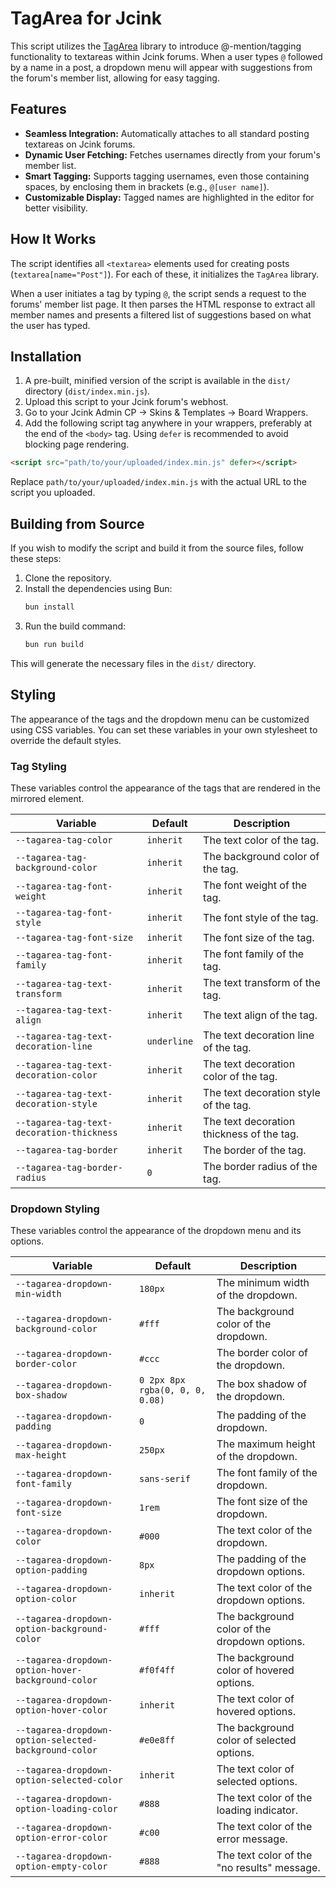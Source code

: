# TagArea for Jcink

This script utilizes the [TagArea](https://github.com/NicketDev/TagArea) library to introduce @-mention/tagging functionality to textareas within Jcink forums. When a user types `@` followed by a name in a post, a dropdown menu will appear with suggestions from the forum's member list, allowing for easy tagging.

## Features

- **Seamless Integration:** Automatically attaches to all standard posting textareas on Jcink forums.
- **Dynamic User Fetching:** Fetches usernames directly from your forum's member list.
- **Smart Tagging:** Supports tagging usernames, even those containing spaces, by enclosing them in brackets (e.g., `@[user name]`).
- **Customizable Display:** Tagged names are highlighted in the editor for better visibility.

## How It Works

The script identifies all `<textarea>` elements used for creating posts (`textarea[name="Post"]`). For each of these, it initializes the `TagArea` library.

When a user initiates a tag by typing `@`, the script sends a request to the forums' member list page. It then parses the HTML response to extract all member names and presents a filtered list of suggestions based on what the user has typed.

## Installation

1.  A pre-built, minified version of the script is available in the `dist/` directory (`dist/index.min.js`).
2.  Upload this script to your Jcink forum's webhost.
3.  Go to your Jcink Admin CP -> Skins & Templates -> Board Wrappers.
4.  Add the following script tag anywhere in your wrappers, preferably at the end of the `<body>` tag. Using `defer` is recommended to avoid blocking page rendering.

```html
<script src="path/to/your/uploaded/index.min.js" defer></script>
```

Replace `path/to/your/uploaded/index.min.js` with the actual URL to the script you uploaded.

## Building from Source

If you wish to modify the script and build it from the source files, follow these steps:

1.  Clone the repository.
2.  Install the dependencies using Bun:
    ```sh
    bun install
    ```
3.  Run the build command:
    ```sh
    bun run build
    ```

This will generate the necessary files in the `dist/` directory.

## Styling

The appearance of the tags and the dropdown menu can be customized using CSS variables. You can set these variables in your own stylesheet to override the default styles.

### Tag Styling

These variables control the appearance of the tags that are rendered in the mirrored element.

| Variable                                  | Default     | Description                               |
| ----------------------------------------- | ----------- | ----------------------------------------- |
| `--tagarea-tag-color`                     | `inherit`   | The text color of the tag.                |
| `--tagarea-tag-background-color`          | `inherit`   | The background color of the tag.          |
| `--tagarea-tag-font-weight`               | `inherit`   | The font weight of the tag.               |
| `--tagarea-tag-font-style`                | `inherit`   | The font style of the tag.                |
| `--tagarea-tag-font-size`                 | `inherit`   | The font size of the tag.                 |
| `--tagarea-tag-font-family`               | `inherit`   | The font family of the tag.               |
| `--tagarea-tag-text-transform`            | `inherit`   | The text transform of the tag.            |
| `--tagarea-tag-text-align`                | `inherit`   | The text align of the tag.                |
| `--tagarea-tag-text-decoration-line`      | `underline` | The text decoration line of the tag.      |
| `--tagarea-tag-text-decoration-color`     | `inherit`   | The text decoration color of the tag.     |
| `--tagarea-tag-text-decoration-style`     | `inherit`   | The text decoration style of the tag.     |
| `--tagarea-tag-text-decoration-thickness` | `inherit`   | The text decoration thickness of the tag. |
| `--tagarea-tag-border`                    | `inherit`   | The border of the tag.                    |
| `--tagarea-tag-border-radius`             | `0`         | The border radius of the tag.             |

### Dropdown Styling

These variables control the appearance of the dropdown menu and its options.

| Variable                                              | Default                         | Description                                   |
| ----------------------------------------------------- | ------------------------------- | --------------------------------------------- |
| `--tagarea-dropdown-min-width`                        | `180px`                         | The minimum width of the dropdown.            |
| `--tagarea-dropdown-background-color`                 | `#fff`                          | The background color of the dropdown.         |
| `--tagarea-dropdown-border-color`                     | `#ccc`                          | The border color of the dropdown.             |
| `--tagarea-dropdown-box-shadow`                       | `0 2px 8px rgba(0, 0, 0, 0.08)` | The box shadow of the dropdown.               |
| `--tagarea-dropdown-padding`                          | `0`                             | The padding of the dropdown.                  |
| `--tagarea-dropdown-max-height`                       | `250px`                         | The maximum height of the dropdown.           |
| `--tagarea-dropdown-font-family`                      | `sans-serif`                    | The font family of the dropdown.              |
| `--tagarea-dropdown-font-size`                        | `1rem`                          | The font size of the dropdown.                |
| `--tagarea-dropdown-color`                            | `#000`                          | The text color of the dropdown.               |
| `--tagarea-dropdown-option-padding`                   | `8px`                           | The padding of the dropdown options.          |
| `--tagarea-dropdown-option-color`                     | `inherit`                       | The text color of the dropdown options.       |
| `--tagarea-dropdown-option-background-color`          | `#fff`                          | The background color of the dropdown options. |
| `--tagarea-dropdown-option-hover-background-color`    | `#f0f4ff`                       | The background color of hovered options.      |
| `--tagarea-dropdown-option-hover-color`               | `inherit`                       | The text color of hovered options.            |
| `--tagarea-dropdown-option-selected-background-color` | `#e0e8ff`                       | The background color of selected options.     |
| `--tagarea-dropdown-option-selected-color`            | `inherit`                       | The text color of selected options.           |
| `--tagarea-dropdown-option-loading-color`             | `#888`                          | The text color of the loading indicator.      |
| `--tagarea-dropdown-option-error-color`               | `#c00`                          | The text color of the error message.          |
| `--tagarea-dropdown-option-empty-color`               | `#888`                          | The text color of the "no results" message.   |
